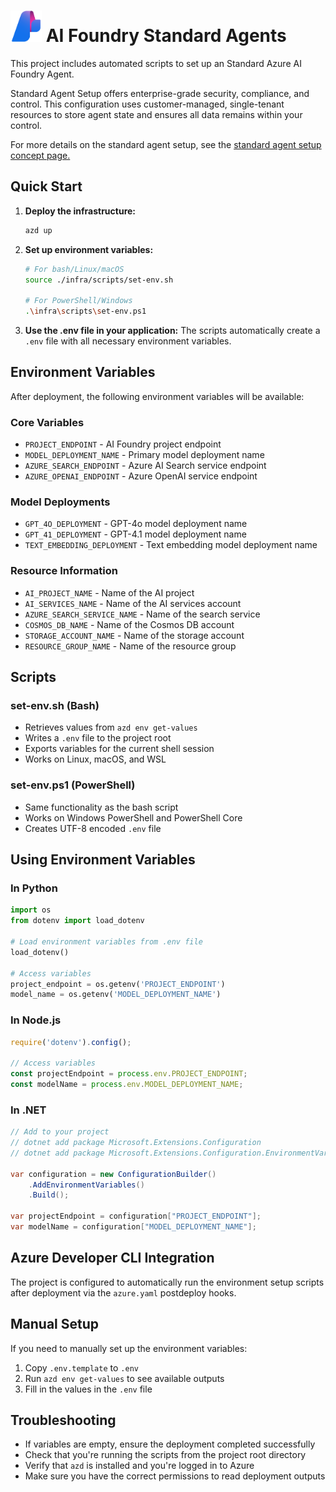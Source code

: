 # <img src="./utils/media/ai-foundry.png" alt="Azure Foundry" style="width:50px;height:50px;"/> AI Foundry Standard Agents

This project includes automated scripts to set up an Standard Azure AI Foundry Agent.

Standard Agent Setup offers enterprise-grade security, compliance, and control. This configuration uses customer-managed, single-tenant resources to store agent state and ensures all data remains within your control.

For more details on the standard agent setup, see the [standard agent setup concept page.](https://learn.microsoft.com/en-us/azure/ai-services/agents/concepts/standard-agent-setup)

## Quick Start

1. **Deploy the infrastructure:**
   ```bash
   azd up
   ```

2. **Set up environment variables:**
   ```bash
   # For bash/Linux/macOS
   source ./infra/scripts/set-env.sh
   
   # For PowerShell/Windows
   .\infra\scripts\set-env.ps1
   ```

3. **Use the .env file in your application:**
   The scripts automatically create a `.env` file with all necessary environment variables.

## Environment Variables

After deployment, the following environment variables will be available:

### Core Variables
- `PROJECT_ENDPOINT` - AI Foundry project endpoint
- `MODEL_DEPLOYMENT_NAME` - Primary model deployment name
- `AZURE_SEARCH_ENDPOINT` - Azure AI Search service endpoint
- `AZURE_OPENAI_ENDPOINT` - Azure OpenAI service endpoint

### Model Deployments
- `GPT_4O_DEPLOYMENT` - GPT-4o model deployment name
- `GPT_41_DEPLOYMENT` - GPT-4.1 model deployment name  
- `TEXT_EMBEDDING_DEPLOYMENT` - Text embedding model deployment name

### Resource Information
- `AI_PROJECT_NAME` - Name of the AI project
- `AI_SERVICES_NAME` - Name of the AI services account
- `AZURE_SEARCH_SERVICE_NAME` - Name of the search service
- `COSMOS_DB_NAME` - Name of the Cosmos DB account
- `STORAGE_ACCOUNT_NAME` - Name of the storage account
- `RESOURCE_GROUP_NAME` - Name of the resource group

## Scripts

### set-env.sh (Bash)
- Retrieves values from `azd env get-values`
- Writes a `.env` file to the project root
- Exports variables for the current shell session
- Works on Linux, macOS, and WSL

### set-env.ps1 (PowerShell)
- Same functionality as the bash script
- Works on Windows PowerShell and PowerShell Core
- Creates UTF-8 encoded `.env` file

## Using Environment Variables

### In Python
```python
import os
from dotenv import load_dotenv

# Load environment variables from .env file
load_dotenv()

# Access variables
project_endpoint = os.getenv('PROJECT_ENDPOINT')
model_name = os.getenv('MODEL_DEPLOYMENT_NAME')
```

### In Node.js
```javascript
require('dotenv').config();

// Access variables
const projectEndpoint = process.env.PROJECT_ENDPOINT;
const modelName = process.env.MODEL_DEPLOYMENT_NAME;
```

### In .NET
```csharp
// Add to your project
// dotnet add package Microsoft.Extensions.Configuration
// dotnet add package Microsoft.Extensions.Configuration.EnvironmentVariables

var configuration = new ConfigurationBuilder()
    .AddEnvironmentVariables()
    .Build();

var projectEndpoint = configuration["PROJECT_ENDPOINT"];
var modelName = configuration["MODEL_DEPLOYMENT_NAME"];
```

## Azure Developer CLI Integration

The project is configured to automatically run the environment setup scripts after deployment via the `azure.yaml` postdeploy hooks.

## Manual Setup

If you need to manually set up the environment variables:

1. Copy `.env.template` to `.env`
2. Run `azd env get-values` to see available outputs
3. Fill in the values in the `.env` file

## Troubleshooting

- If variables are empty, ensure the deployment completed successfully
- Check that you're running the scripts from the project root directory
- Verify that `azd` is installed and you're logged in to Azure
- Make sure you have the correct permissions to read deployment outputs
